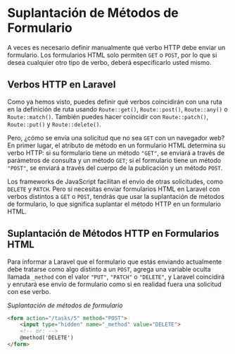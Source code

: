 # Suplantación de Métodos de Formulario

A veces es necesario definir manualmente qué verbo HTTP debe enviar un formulario. Los formularios HTML solo permiten `GET` o `POST`, por lo que si desea cualquier otro tipo de verbo, deberá especificarlo usted mismo.

## Verbos HTTP en Laravel

Como ya hemos visto, puedes definir qué verbos coincidirán con una ruta en la definición de ruta usando `Route::get()`, `Route::post()`, `Route::any()` o `Route::match()`. También puedes hacer coincidir con `Route::patch()`, `Route::put()` y `Route::delete()`.

Pero, ¿cómo se envía una solicitud que no sea `GET` con un navegador web? En primer lugar, el atributo de método en un formulario HTML determina su verbo HTTP: si su formulario tiene un método `"GET"`, se enviará a través de parámetros de consulta y un método `GET`; si el formulario tiene un método `"POST"`, se enviará a través del cuerpo de la publicación y un método `POST`.

Los frameworks de JavaScript facilitan el envío de otras solicitudes, como `DELETE` y `PATCH`.
Pero si necesitas enviar formularios HTML en Laravel con verbos distintos a `GET` o `POST`, tendrás que usar la suplantación de métodos de formulario, lo que significa suplantar el método HTTP en un formulario HTML.

## Suplantación de Métodos HTTP en Formularios HTML

Para informar a Laravel que el formulario que estás enviando actualmente debe tratarse como algo distinto a un `POST`, agrega una variable oculta llamada `_method` con el valor `"PUT"`, `"PATCH"` o `"DELETE"`, y Laravel coincidirá y enrutará ese envío de formulario como si en realidad fuera una solicitud con ese verbo.

_Suplantación de métodos de formulario_
```html
<form action="/tasks/5" method="POST">
    <input type="hidden" name="_method" value="DELETE">
    <!-- or: -->
    @method('DELETE')
</form>
```

